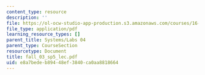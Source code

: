 ```yaml
---
content_type: resource
description: ''
file: https://ol-ocw-studio-app-production.s3.amazonaws.com/courses/16-01-unified-engineering-i-ii-iii-iv-fall-2005-spring-2006/e8a7bedeb89448ef3840ca0aa8818664_fall_03_sp5_lec.pdf
file_type: application/pdf
learning_resource_types: []
parent_title: Systems/Labs 04
parent_type: CourseSection
resourcetype: Document
title: fall_03_sp5_lec.pdf
uid: e8a7bede-b894-48ef-3840-ca0aa8818664
---
```

